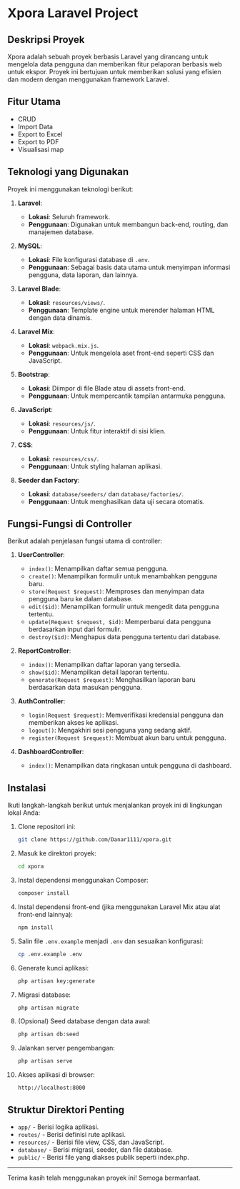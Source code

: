 
# Xpora Laravel Project

## Deskripsi Proyek

Xpora adalah sebuah proyek berbasis Laravel yang dirancang untuk mengelola data pengguna dan memberikan fitur pelaporan berbasis web untuk ekspor. Proyek ini bertujuan untuk memberikan solusi yang efisien dan modern dengan menggunakan framework Laravel.

## Fitur Utama

- CRUD
- Import Data
- Export to Excel
- Export to PDF
- Visualisasi map

## Teknologi yang Digunakan

Proyek ini menggunakan teknologi berikut:

1. **Laravel**:
   - **Lokasi**: Seluruh framework.
   - **Penggunaan**: Digunakan untuk membangun back-end, routing, dan manajemen database.

2. **MySQL**:
   - **Lokasi**: File konfigurasi database di `.env`.
   - **Penggunaan**: Sebagai basis data utama untuk menyimpan informasi pengguna, data laporan, dan lainnya.

3. **Laravel Blade**:
   - **Lokasi**: `resources/views/`.
   - **Penggunaan**: Template engine untuk merender halaman HTML dengan data dinamis.

4. **Laravel Mix**:
   - **Lokasi**: `webpack.mix.js`.
   - **Penggunaan**: Untuk mengelola aset front-end seperti CSS dan JavaScript.

5. **Bootstrap**:
   - **Lokasi**: Diimpor di file Blade atau di assets front-end.
   - **Penggunaan**: Untuk mempercantik tampilan antarmuka pengguna.

6. **JavaScript**:
   - **Lokasi**: `resources/js/`.
   - **Penggunaan**: Untuk fitur interaktif di sisi klien.

7. **CSS**:
   - **Lokasi**: `resources/css/`.
   - **Penggunaan**: Untuk styling halaman aplikasi.

8. **Seeder dan Factory**:
   - **Lokasi**: `database/seeders/` dan `database/factories/`.
   - **Penggunaan**: Untuk menghasilkan data uji secara otomatis.

## Fungsi-Fungsi di Controller

Berikut adalah penjelasan fungsi utama di controller:

1. **UserController**:
   - `index()`: Menampilkan daftar semua pengguna.
   - `create()`: Menampilkan formulir untuk menambahkan pengguna baru.
   - `store(Request $request)`: Memproses dan menyimpan data pengguna baru ke dalam database.
   - `edit($id)`: Menampilkan formulir untuk mengedit data pengguna tertentu.
   - `update(Request $request, $id)`: Memperbarui data pengguna berdasarkan input dari formulir.
   - `destroy($id)`: Menghapus data pengguna tertentu dari database.

2. **ReportController**:
   - `index()`: Menampilkan daftar laporan yang tersedia.
   - `show($id)`: Menampilkan detail laporan tertentu.
   - `generate(Request $request)`: Menghasilkan laporan baru berdasarkan data masukan pengguna.

3. **AuthController**:
   - `login(Request $request)`: Memverifikasi kredensial pengguna dan memberikan akses ke aplikasi.
   - `logout()`: Mengakhiri sesi pengguna yang sedang aktif.
   - `register(Request $request)`: Membuat akun baru untuk pengguna.

4. **DashboardController**:
   - `index()`: Menampilkan data ringkasan untuk pengguna di dashboard.

## Instalasi

Ikuti langkah-langkah berikut untuk menjalankan proyek ini di lingkungan lokal Anda:

1. Clone repositori ini:
   ```bash
   git clone https://github.com/Danar1111/xpora.git
   ```

2. Masuk ke direktori proyek:
   ```bash
   cd xpora
   ```

3. Instal dependensi menggunakan Composer:
   ```bash
   composer install
   ```

4. Instal dependensi front-end (jika menggunakan Laravel Mix atau alat front-end lainnya):
   ```bash
   npm install
   ```

5. Salin file `.env.example` menjadi `.env` dan sesuaikan konfigurasi:
   ```bash
   cp .env.example .env
   ```

6. Generate kunci aplikasi:
   ```bash
   php artisan key:generate
   ```

7. Migrasi database:
   ```bash
   php artisan migrate
   ```

8. (Opsional) Seed database dengan data awal:
   ```bash
   php artisan db:seed
   ```

9. Jalankan server pengembangan:
   ```bash
   php artisan serve
   ```

10. Akses aplikasi di browser:
    ```
    http://localhost:8000
    ```

## Struktur Direktori Penting

- `app/` - Berisi logika aplikasi.
- `routes/` - Berisi definisi rute aplikasi.
- `resources/` - Berisi file view, CSS, dan JavaScript.
- `database/` - Berisi migrasi, seeder, dan file database.
- `public/` - Berisi file yang diakses publik seperti index.php.

---

Terima kasih telah menggunakan proyek ini! Semoga bermanfaat.
